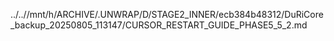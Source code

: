 ../..//mnt/h/ARCHIVE/.UNWRAP/D/STAGE2_INNER/ecb384b48312/DuRiCore_backup_20250805_113147/CURSOR_RESTART_GUIDE_PHASE5_5_2.md